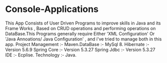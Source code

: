 # Console-Applications
This App Consists of User Driven Programs to improve skills in Java and its Frame Works , Based on CRUD operations and performing operations on DataBase.This Programs generally require Either 'XML Configuration' Or 'Java Annoations/ Java Configuration' , and i've tried to manage both in this app.
Project Management :- Maven.DataBase           :- MySql 8.
Hibernate          :- Version 5.6.9
Spring Core        :- Version 5.3.27
Spring Jdbc        :- Version 5.3.27
IDE                :- Ecplise.
Technology         :- Java.
